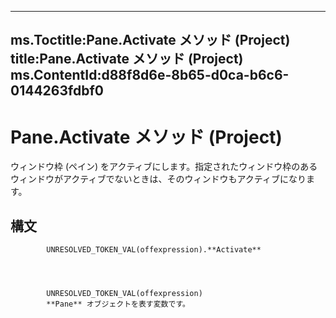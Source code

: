 

---
ms.Toctitle:Pane.Activate メソッド (Project)
title:Pane.Activate メソッド (Project)
ms.ContentId:d88f8d6e-8b65-d0ca-b6c6-0144263fdbf0
---
# Pane.Activate メソッド (Project)




ウィンドウ枠 (ペイン) をアクティブにします。指定されたウィンドウ枠のあるウィンドウがアクティブでないときは、そのウィンドウもアクティブになります。

## 構文

            UNRESOLVED_TOKEN_VAL(offexpression).**Activate**




            UNRESOLVED_TOKEN_VAL(offexpression)
            **Pane** オブジェクトを表す変数です。




